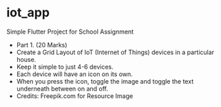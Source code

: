 # iot_app

Simple Flutter Project for School Assignment

- Part 1. (20 Marks)
- Create a Grid Layout of IoT (Internet of Things) devices in a particular house. 
- Keep it simple to just 4-6 devices. 
- Each device will have an icon on its own. 
- When you press the icon, toggle the image and toggle the text underneath between on and off. 
- Credits: Freepik.com for Resource Image
